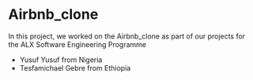 # Airbnb_clone
In this project, we worked on the Airbnb_clone as part of our projects for the ALX Software Engineering Programme
* Yusuf Yusuf from Nigeria
* Tesfamichael Gebre from Ethiopia
